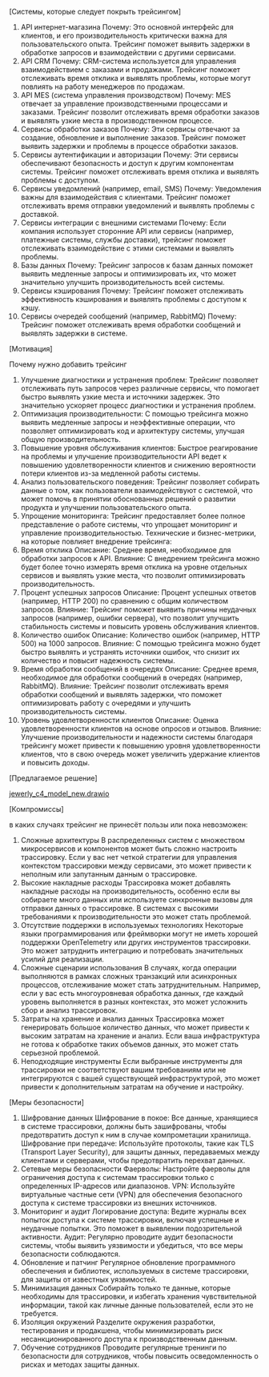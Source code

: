 [Cистемы, которые следует покрыть трейсингом]

1. API интернет-магазина
   Почему: Это основной интерфейс для клиентов, и его производительность критически важна для пользовательского опыта.
   Трейсинг поможет выявить задержки в обработке запросов и взаимодействии с другими сервисами.
2. API CRM
   Почему: CRM-система используется для управления взаимодействием с заказами и продажами. Трейсинг поможет отслеживать
   время отклика и выявлять проблемы, которые могут повлиять на работу менеджеров по продажам.
3. API MES (система управления производством)
   Почему: MES отвечает за управление производственными процессами и заказами. Трейсинг позволит отслеживать время
   обработки заказов и выявлять узкие места в производственном процессе.
4. Сервисы обработки заказов
   Почему: Эти сервисы отвечают за создание, обновление и выполнение заказов. Трейсинг поможет выявить задержки и
   проблемы в процессе обработки заказов.
5. Сервисы аутентификации и авторизации
   Почему: Эти сервисы обеспечивают безопасность и доступ к другим компонентам системы. Трейсинг поможет отслеживать
   время отклика и выявлять проблемы с доступом.
6. Сервисы уведомлений (например, email, SMS)
   Почему: Уведомления важны для взаимодействия с клиентами. Трейсинг поможет отслеживать время отправки уведомлений и
   выявлять проблемы с доставкой.
7. Сервисы интеграции с внешними системами
   Почему: Если компания использует сторонние API или сервисы (например, платежные системы, службы доставки), трейсинг
   поможет отслеживать взаимодействие с этими системами и выявлять проблемы.
8. Базы данных
   Почему: Трейсинг запросов к базам данных поможет выявить медленные запросы и оптимизировать их, что может значительно
   улучшить производительность всей системы.
9. Сервисы кэширования
   Почему: Трейсинг поможет отслеживать эффективность кэширования и выявлять проблемы с доступом к кэшу.
10. Сервисы очередей сообщений (например, RabbitMQ)
    Почему: Трейсинг поможет отслеживать время обработки сообщений и выявлять задержки в системе.

[Мотивация]

Почему нужно добавить трейсинг

1. Улучшение диагностики и устранения проблем: Трейсинг позволяет отслеживать путь запросов через различные сервисы, что
   помогает быстро выявлять узкие места и источники задержек. Это значительно ускоряет процесс диагностики и устранения
   проблем.
2. Оптимизация производительности: С помощью трейсинга можно выявить медленные запросы и неэффективные операции, что
   позволяет оптимизировать код и архитектуру системы, улучшая общую производительность.
3. Повышение уровня обслуживания клиентов: Быстрое реагирование на проблемы и улучшение производительности API ведет к
   повышению удовлетворенности клиентов и снижению вероятности потери клиентов из-за медленной работы системы.
4. Анализ пользовательского поведения: Трейсинг позволяет собирать данные о том, как пользователи взаимодействуют с
   системой, что может помочь в принятии обоснованных решений о развитии продукта и улучшении пользовательского опыта.
5. Упрощение мониторинга: Трейсинг предоставляет более полное представление о работе системы, что упрощает мониторинг и
   управление производительностью.
   Технические и бизнес-метрики, на которые повлияет внедрение трейсинга:
1. Время отклика
   Описание: Среднее время, необходимое для обработки запросов к API.
   Влияние: С внедрением трейсинга можно будет более точно измерять время отклика на уровне отдельных сервисов и
   выявлять
   узкие места, что позволит оптимизировать производительность.
2. Процент успешных запросов
   Описание: Процент успешных ответов (например, HTTP 200) по сравнению с общим количеством запросов.
   Влияние: Трейсинг поможет выявить причины неудачных запросов (например, ошибки сервера), что позволит улучшить
   стабильность системы и повысить уровень обслуживания клиентов.
3. Количество ошибок
   Описание: Количество ошибок (например, HTTP 500) на 1000 запросов.
   Влияние: С помощью трейсинга можно будет быстро выявлять и устранять источники ошибок, что снизит их количество и
   повысит надежность системы.
4. Время обработки сообщений в очередях
   Описание: Среднее время, необходимое для обработки сообщений в очередях (например, RabbitMQ).
   Влияние: Трейсинг позволит отслеживать время обработки сообщений и выявлять задержки, что поможет оптимизировать
   работу
   с очередями и улучшить производительность системы.
5. Уровень удовлетворенности клиентов
   Описание: Оценка удовлетворенности клиентов на основе опросов и отзывов.
   Влияние: Улучшение производительности и надежности системы благодаря трейсингу может привести к повышению уровня
   удовлетворенности клиентов, что в свою очередь может увеличить удержание клиентов и повысить доходы.

[Предлагаемое решение]

[jewerly_c4_model_new.drawio](jewerly_c4_model_new.drawio)

[Компромиссы]

в каких случаях трейсинг не принесёт пользы или пока невозможен:

1. Сложные архитектуры
   В распределенных систем с множеством микросервисов и компонентов может быть сложно настроить трассировку. Если у вас
   нет четкой стратегии для управления контекстом трассировки между сервисами, это может привести к неполным или
   запутанным данным о трассировке.
2. Высокие накладные расходы
   Трассировка может добавлять накладные расходы на производительность, особенно если вы собираете много данных или
   используете синхронные вызовы для отправки данных о трассировке. В системах с высокими требованиями к
   производительности это может стать проблемой.
3. Отсутствие поддержки в используемых технологиях
   Некоторые языки программирования или фреймворки могут не иметь хорошей поддержки OpenTelemetry или других
   инструментов трассировки. Это может затруднить интеграцию и потребовать значительных усилий для реализации.
4. Сложные сценарии использования
   В случаях, когда операции выполняются в рамках сложных транзакций или асинхронных процессов, отслеживание может стать
   затруднительным. Например, если у вас есть многоуровневая обработка данных, где каждый уровень выполняется в разных
   контекстах, это может усложнить сбор и анализ трассировок.
5. Затраты на хранение и анализ данных
   Трассировка может генерировать большое количество данных, что может привести к высоким затратам на хранение и анализ.
   Если ваша инфраструктура не готова к обработке таких объемов данных, это может стать серьезной проблемой.
6. Неподходящие инструменты
   Если выбранные инструменты для трассировки не соответствуют вашим требованиям или не интегрируются с вашей
   существующей инфраструктурой, это может привести к дополнительным затратам на обучение и настройку.

[Меры безопасности]

1. Шифрование данных
   Шифрование в покое: Все данные, хранящиеся в системе трассировки, должны быть зашифрованы, чтобы предотвратить доступ
   к ним в случае компрометации хранилища.
   Шифрование при передаче: Используйте протоколы, такие как TLS (Transport Layer Security), для защиты данных,
   передаваемых между клиентами и серверами, чтобы предотвратить перехват данных.
3. Сетевые меры безопасности
   Фаерволы: Настройте фаерволы для ограничения доступа к системам трассировки только с определенных IP-адресов или
   диапазонов.
   VPN: Используйте виртуальные частные сети (VPN) для обеспечения безопасного доступа к системе трассировки из внешних
   источников.
4. Мониторинг и аудит
   Логирование доступа: Ведите журналы всех попыток доступа к системе трассировки, включая успешные и неудачные попытки.
   Это поможет в выявлении подозрительной активности.
   Аудит: Регулярно проводите аудит безопасности системы, чтобы выявить уязвимости и убедиться, что все меры
   безопасности соблюдаются.
5. Обновление и патчинг
   Регулярное обновление программного обеспечения и библиотек, используемых в системе трассировки, для защиты от
   известных уязвимостей.
6. Минимизация данных
   Собирайть только те данные, которые необходимы для трассировки, и избегать хранения чувствительной информации, такой
   как личные данные пользователей, если это не требуется.
7. Изоляция окружений
   Разделите окружения разработки, тестирования и продакшена, чтобы минимизировать риск несанкционированного доступа к
   производственным данным.
8. Обучение сотрудников
   Проводите регулярные тренинги по безопасности для сотрудников, чтобы повысить осведомленность о рисках и методах
   защиты данных.

